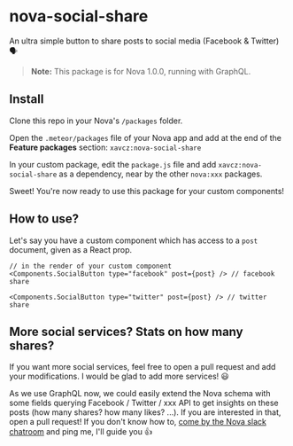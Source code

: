 # nova-social-share

An ultra simple button to share posts to social media (Facebook & Twitter) 🗣️

> **Note:** This package is for Nova 1.0.0, running with GraphQL.

## Install
Clone this repo in your Nova's `/packages` folder. 

Open the `.meteor/packages` file of your Nova app and add at the end of the **Feature packages** section:
`xavcz:nova-social-share` 

In your custom package, edit the `package.js` file and add `xavcz:nova-social-share` as a dependency, near by the other `nova:xxx` packages.

Sweet! You're now ready to use this package for your custom components!

## How to use?

Let's say you have a custom component which has access to a `post` document, given as a React prop.

```
// in the render of your custom component
<Components.SocialButton type="facebook" post={post} /> // facebook share

<Components.SocialButton type="twitter" post={post} /> // twitter share
```


## More social services? Stats on how many shares?
If you want more social services, feel free to open a pull request and add your modifications. I would be glad to add more services! 😃

As we use GraphQL now, we could easily extend the Nova schema with some fields querying Facebook / Twitter / xxx API to get insights on these posts (how many shares? how many likes? ...). If you are interested in that, open a pull request! If you don't know how to, [come by the Nova slack chatroom](http://slack.telescopeapp.org) and ping me, I'll guide you 👍
